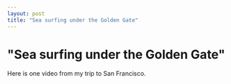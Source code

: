 ```yaml
---
layout: post
title: "Sea surfing under the Golden Gate"
---
```

"Sea surfing under the Golden Gate"
===
Here is one video from my trip to San Francisco.

